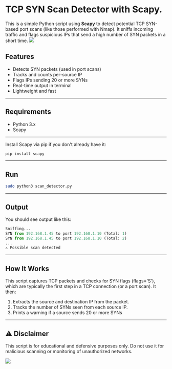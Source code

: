 # TCP SYN Scan Detector with Scapy.

This is a simple Python script using **Scapy** to detect potential TCP SYN-based port scans (like those performed with Nmap). It sniffs incoming traffic and flags suspicious IPs that send a high number of SYN packets in a short time.
![](https://blogger.googleusercontent.com/img/b/R29vZ2xl/AVvXsEjyv7uAFL5i1AK6YF0OqoPyUF6h9GfB8EYzig4-zM1Tz4I2H3mVTKggdK23R1rCGkqG5ZtnKAYUWGnyfJBQ2Xs8q0-CozpHxrHd83ptzZE37QOATobB___azUfDsqubbqfazDRkFc836bDo3OkykdanwMWB5K8QnQap9AyjplhDzq-YRBR1hes2BE8JHF8/s16000/SYN.webp)

## Features

- Detects SYN packets (used in port scans)
- Tracks and counts per-source IP
- Flags IPs sending 20 or more SYNs
- Real-time output in terminal
- Lightweight and fast
---
## Requirements

- Python 3.x
- Scapy
---
Install Scapy via pip if you don't already have it:

```bash
pip install scapy
```
---
## Run
````bash
sudo python3 scan_detector.py
````
---
## Output
You should see output like this:
````python
Sniffing...
SYN from 192.168.1.45 to port 192.168.1.10 (Total: 1)
SYN from 192.168.1.45 to port 192.168.1.10 (Total: 2)
...
⚠️ Possible scan detected
````
---
## How It Works
This script captures TCP packets and checks for SYN flags (flags='S'), which are typically the first step in a TCP connection (or a port scan). It then:
1. Extracts the source and destination IP from the packet.
2. Tracks the number of SYNs seen from each source IP.
3. Prints a warning if a source sends 20 or more SYNs
---
## ⚠️ Disclaimer
This script is for educational and defensive purposes only. Do not use it for malicious scanning or monitoring of unauthorized networks.

![](https://itexamanswers.net/wp-content/uploads/2020/11/Performing-Port-Scans.gif)
